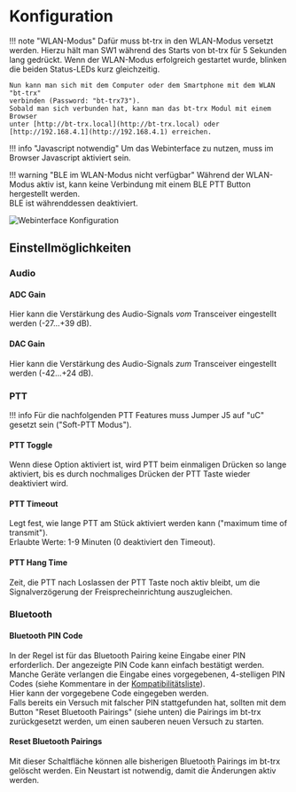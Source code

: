 # Konfiguration

!!! note "WLAN-Modus"
    Dafür muss bt-trx in den WLAN-Modus versetzt werden. Hierzu hält man SW1 während des Starts von bt-trx für 5 Sekunden lang gedrückt. Wenn der WLAN-Modus erfolgreich gestartet wurde, blinken die beiden Status-LEDs kurz gleichzeitig.

    Nun kann man sich mit dem Computer oder dem Smartphone mit dem WLAN "bt-trx"
    verbinden (Password: "bt-trx73").
    Sobald man sich verbunden hat, kann man das bt-trx Modul mit einem Browser
    unter [http://bt-trx.local](http://bt-trx.local) oder
    [http://192.168.4.1](http://192.168.4.1) erreichen.

!!! info "Javascript notwendig"
    Um das Webinterface zu nutzen, muss im Browser Javascript aktiviert sein.

!!! warning "BLE im WLAN-Modus nicht verfügbar"
    Während der WLAN-Modus aktiv ist, kann keine Verbindung mit einem BLE PTT
    Button hergestellt werden.  
    BLE ist währenddessen deaktiviert.

![Webinterface Konfiguration](konfiguration.png)

## Einstellmöglichkeiten

### Audio

#### ADC Gain

Hier kann die Verstärkung des Audio-Signals _vom_ Transceiver eingestellt
werden (-27...+39 dB).

#### DAC Gain

Hier kann die Verstärkung des Audio-Signals _zum_ Transceiver eingestellt
werden (-42...+24 dB).

### PTT

!!! info
    Für die nachfolgenden PTT Features muss Jumper J5 auf "uC" gesetzt sein
    ("Soft-PTT Modus").

#### PTT Toggle

Wenn diese Option aktiviert ist, wird PTT beim einmaligen Drücken so lange
aktiviert, bis es durch nochmaliges Drücken der PTT Taste wieder deaktiviert
wird.

#### PTT Timeout

Legt fest, wie lange PTT am Stück aktiviert werden kann
("maximum time of transmit").  
Erlaubte Werte: 1-9 Minuten (0 deaktiviert den Timeout).

#### PTT Hang Time

Zeit, die PTT nach Loslassen der PTT Taste noch aktiv bleibt, um die
Signalverzögerung der Freisprecheinrichtung auszugleichen.

### Bluetooth

#### Bluetooth PIN Code

In der Regel ist für das Bluetooth Pairing keine Eingabe einer PIN erforderlich.
Der angezeigte PIN Code kann einfach bestätigt werden.  
Manche Geräte verlangen die Eingabe eines vorgegebenen, 4-stelligen PIN
Codes (siehe Kommentare in der [Kompatibilitätsliste](../../10_Allgemein/Kompatibilitätsliste/)).  
Hier kann der vorgegebene Code eingegeben werden.  
Falls bereits ein Versuch mit falscher PIN stattgefunden hat, sollten mit dem
Button "Reset Bluetooth Pairings" (siehe unten) die Pairings im bt-trx
zurückgesetzt werden, um einen sauberen neuen Versuch zu starten.

#### Reset Bluetooth Pairings

Mit dieser Schaltfläche können alle bisherigen Bluetooth Pairings im bt-trx
gelöscht werden. Ein Neustart ist notwendig, damit die Änderungen aktiv werden.
